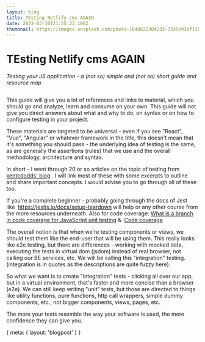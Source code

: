 ```yaml
---
layout: blog
title: TEsting Netlify cms AGAIN
date: 2022-03-30T21:55:23.106Z
thumbnail: https://images.unsplash.com/photo-1640622304233-7335e936f11b?ixlib=rb-1.2.1&ixid=MnwxMjA3fDF8MHxwaG90by1wYWdlfHx8fGVufDB8fHx8&auto=format&fit=crop&w=1170&q=80
---
```

# TEsting Netlify cms AGAIN

*Testing your JS application - a (not so) simple and (not so) short guide and resource map*



<img class="featured-img" :src="frontmatter.thumbnail" />





<!--StartFragment-->

This guide will give you a lot of references and links to material, which you should go and analyze, learn and consume on your own. This guide will not give you direct answers about what and why to do, on syntax or on how to configure testing in your project.

These materials are targeted to be universal - even if you see "React", "Vue", "Angular" or whatever framework in the title, this doesn't mean that it's something you should pass - the underlying idea of testing is the same, as are generally the assertions (rules) that we use and the overall methodology, architecture and syntax.

In short - I went through 20 or so articles on the topic of testing from [kentcdodds' blog](https://kentcdodds.com/blog?q=testing) . I will link most of these with some excerpts to outline and share important concepts. I would advise you to go through all of these too.

If you're a complete beginner - probably going through the docs of Jest like  <https://jestjs.io/docs/setup-teardown> will help or any other course from the more resources underneath. Also for code coverage: [What is a branch in code coverage for JavaScript unit testing](https://stackoverflow.com/questions/35034977/what-is-a-branch-in-code-coverage-for-javascript-unit-testing) &  [Code coverage](https://en.wikipedia.org/wiki/Code_coverage)

The overall notion is that when we're testing components or views, we should test them like the end-user that will be using them. This really looks like e2e testing, but there are differences - working with mocked data, executing the tests in virtual dom (jsdom) instead of real browser, not calling our BE services, etc. We will be calling this "integration" testing. (integration is in quotes as the descriptions are quite fuzzy here).

So what we want is to create "integration" tests - clicking all over our app, but in a virtual environment, that's faster and more concise than a browser (e2e). We can still keep writing "unit" tests, but those are directed to things like utility functions, pure functions, http call wrappers, simple dummy components, etc., not bigger components, views, pages, etc.

The more your tests resemble the way your software is used, the more confidence they can give you.

<!--EndFragment-->



<route>
{
  meta: {
    layout: 'blogpost'
  }
}
</route>